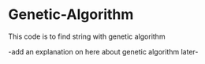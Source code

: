 # Genetic-Algorithm
This code is to find string with genetic algorithm

-add an explanation on here about genetic algorithm later-
